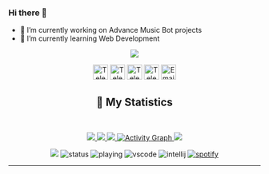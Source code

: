 
### Hi there 👋

- 🔭 I’m currently working on Advance Music Bot projects
- 🌱 I’m currently learning Web Development
<div align = "center">
<p align="center">
    <a href="https://blacky-dev.cf/">
        <img src="./Banner.png" />
    </a>
<p align="centre"> 
<a href="https://twitter.com/br_blacky"> <img width="30px" src="https://raw.githubusercontent.com/brblacky/BrBlacky/main/icons8-twitter-100.png" title="Telegram"/></a>
<a href="https://youtube.com/c/brblacky"> <img width="30px" src="https://raw.githubusercontent.com/brblacky/BrBlacky/main/icons8-youtube-music-500.png" title="Telegram"/></a>
<a href="https://t.me/sdip521"> <img width="30px" src="https://github.com/brblacky/BrBlacky/blob/main/icons8-telegram-app-500.png" title="Telegram"/></a>
<a href="https://blacky-dev.cf/"> <img width="30px" src="https://github.com/brblacky/BrBlacky/blob/main/icons8-website-100.png" title="Telegram"/></a>
<a href="mailto: sdipedit@gmail.com"> <img width="30px" src="https://github.com/brblacky/BrBlacky/blob/main/icons8-email-100.png" title="Email"/> </a><br>
</p>

## 🔖 My Statistics
&nbsp;
<p align="center">
    <a href="https://github.com/brblacky/">
        <img src="https://github-readme-stats.vercel.app/api?username=brblacky&hide=issues,prs&count_private=true&show_owner=true&show_icons=true&bg_color=0d1117&title_color=ffffff&text_color=ffffff&icon_color=00ff99&hide_border=true/" />
    </a>
    <a href="https://github.com/brblacky/">
        <img src="https://github-readme-stats.vercel.app/api/top-langs/?username=brblacky&layout=compact&count_private=true&langs_count=8&card_width=445&bg_color=0d1117&title_color=ffffff&text_color=ffffff&icon_color=00ff99&hide_border=true/" />
    </a>
    <a href="https://github.com/brblacky/">
        <img src="https://github-readme-streak-stats.herokuapp.com?user=brblacky&hide_border=true&background=0D1117&currStreakLabel=FFFFFF&sideLabels=FFFFFF&currStreakNum=FFFFFF&dates=FFFFFF&sideNums=FFFFFF&fire=00ff99&ring=00ff99&stroke=FFFFFFFF)](https://git.io/streak-stats" />
    </a>
   <a href="https://github.com/brblacky"><img alt="Activity Graph" src="https://activity-graph.herokuapp.com/graph?username=brblacky&bg_color=0D1117&color=ffffff&line=00ff99&point=ffffff&area=true&hide_border=true" />
    </a>
    <a href="https://open.spotify.com/user/31hyy6vwyhhsuqfylmt6p5ef6sfu?si=zYtFByGETPCb5TkEPY9emQ">
        <img src="https://spotify-github-profile.vercel.app/api/view?uid=31hyy6vwyhhsuqfylmt6p5ef6sfu&cover_image=true&theme=novatorem&bar_color=00FF99&bar_color_cover=false"/>
    </a>
</p>

![](https://komarev.com/ghpvc/?username=brblacky&style=flat-square)
![status](https://dev.discordprofiles.me/badge/status/491577179495333903?style=flat-square)
![playing](https://dev.discordprofiles.me/badge/playing/491577179495333903?style=flat-square)
![vscode](https://dev.discordprofiles.me/badge/vscode/491577179495333903?style=flat-square)
![intellij](https://dev.discordprofiles.me/badge/intellij/491577179495333903?style=flat-square)
[![spotify](https://dev.discordprofiles.me/badge/spotify/491577179495333903?style=flat-square)](https://dev.discordprofiles.me/openspotify/491577179495333903?style=flat-square)
</div>


------------------------------------------  
